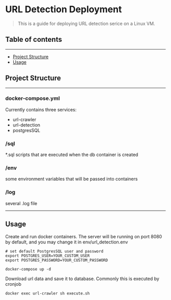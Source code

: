 # URL Detection Deployment
> This is a guide for deploying URL detection serice on a Linux VM.
## Table of contents
***
* [Project Structure](#project-structure)
* [Usage](#usage)

## Project Structure
***
### docker-compose.yml
Currently contains three services:
* url-crawler
* url-detection
* postgresSQL

### /sql
*.sql scripts that are executed when the db container is created

### /env
some environment variables that will be passed into containers

### /log
several .log file
***
## Usage
Create and run docker containers.
The server will be running on port 8080 by default, and you may
change it in env/url_detection.env
```
# set default PostgresSQL user and password
export POSTGRES_USER=YOUR_CUSTOM_USER
export POSTGRES_PASSWORD=YOUR_CUSTOM_PASSWORD

docker-compose up -d
```
Download url data and save it to database. Commonly this is executed 
by cronjob 
```
docker exec url-crawler sh execute.sh
```
